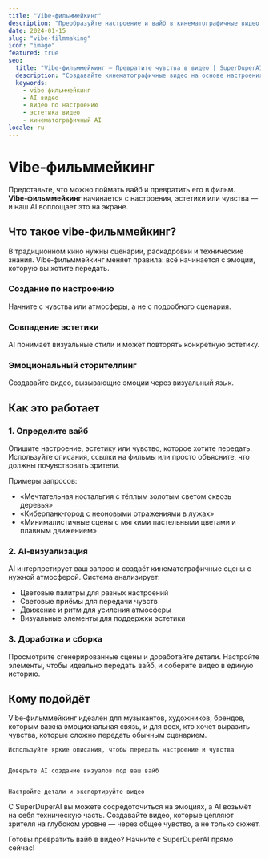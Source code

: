 ```yaml
---
title: "Vibe‑фильммейкинг"
description: "Преобразуйте настроение и вайб в кинематографичные видео с помощью AI."
date: 2024-01-15
slug: "vibe-filmmaking"
icon: "image"
featured: true
seo:
  title: "Vibe‑фильммейкинг — Превратите чувства в видео | SuperDuperAI"
  description: "Создавайте кинематографичные видео на основе настроения, эстетики и чувств, а не только сценария."
  keywords:
    - vibe фильммейкинг
    - AI видео
    - видео по настроению
    - эстетика видео
    - кинематографичный AI
locale: ru
---
```


# Vibe‑фильммейкинг

Представьте, что можно поймать вайб и превратить его в фильм. **Vibe‑фильммейкинг** начинается с настроения, эстетики или чувства — и наш AI воплощает это на экране.

## Что такое vibe‑фильммейкинг?

В традиционном кино нужны сценарии, раскадровки и технические знания. Vibe‑фильммейкинг меняет правила: всё начинается с эмоции, которую вы хотите передать.

### Создание по настроению

Начните с чувства или атмосферы, а не с подробного сценария.


  ### Совпадение эстетики

AI понимает визуальные стили и может повторять конкретную эстетику.


  ### Эмоциональный сторителлинг

Создавайте видео, вызывающие эмоции через визуальный язык.




## Как это работает

### 1. Определите вайб

Опишите настроение, эстетику или чувство, которое хотите передать. Используйте описания, ссылки на фильмы или просто объясните, что должны почувствовать зрители.

Примеры запросов:

- «Мечтательная ностальгия с тёплым золотым светом сквозь деревья»
- «Киберпанк‑город с неоновыми отражениями в лужах»
- «Минималистичные сцены с мягкими пастельными цветами и плавным движением»

### 2. AI‑визуализация

AI интерпретирует ваш запрос и создаёт кинематографичные сцены с нужной атмосферой. Система анализирует:

- Цветовые палитры для разных настроений
- Световые приёмы для передачи чувств
- Движение и ритм для усиления атмосферы
- Визуальные элементы для поддержки эстетики

### 3. Доработка и сборка

Просмотрите сгенерированные сцены и доработайте детали. Настройте элементы, чтобы идеально передать вайб, и соберите видео в единую историю.

## Кому подойдёт

Vibe‑фильммейкинг идеален для музыкантов, художников, брендов, которым важна эмоциональная связь, и для всех, кто хочет выразить чувства, которые сложно передать обычным сценарием.


  
    Используйте яркие описания, чтобы передать настроение и чувства
  
  
    Доверьте AI создание визуалов под ваш вайб
  
  
    Настройте детали и экспортируйте видео
  


С SuperDuperAI вы можете сосредоточиться на эмоциях, а AI возьмёт на себя техническую часть. Создавайте видео, которые цепляют зрителя на глубоком уровне — через общее чувство, а не только сюжет.


  Готовы превратить вайб в видео? Начните с SuperDuperAI прямо сейчас!

